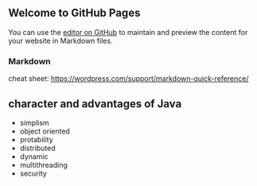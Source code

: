 ## Welcome to GitHub Pages

You can use the [editor on GitHub](https://github.com/Yiyuan-Yang/yiyuan.github.io/edit/gh-pages/index.md) to maintain and preview the content for your website in Markdown files.

### Markdown

cheat sheet: <https://wordpress.com/support/markdown-quick-reference/>

## character and advantages of Java
- simplism
- object oriented
- protability
- distributed
- dynamic
- multithreading
- security
























